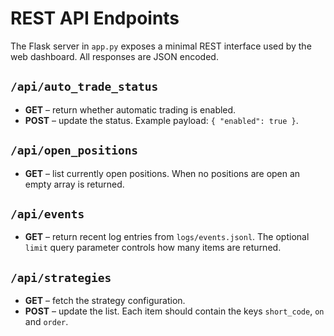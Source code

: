 # REST API Endpoints

The Flask server in `app.py` exposes a minimal REST interface used by the
web dashboard. All responses are JSON encoded.

## `/api/auto_trade_status`
- **GET** – return whether automatic trading is enabled.
- **POST** – update the status. Example payload: `{ "enabled": true }`.

## `/api/open_positions`
- **GET** – list currently open positions. When no positions are open an empty
  array is returned.

## `/api/events`
- **GET** – return recent log entries from `logs/events.jsonl`. The optional
  `limit` query parameter controls how many items are returned.

## `/api/strategies`
- **GET** – fetch the strategy configuration.
- **POST** – update the list. Each item should contain the keys `short_code`,
  `on` and `order`.
